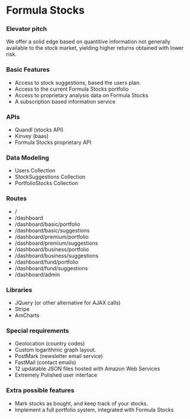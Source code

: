 # Formula Stocks

### Elevator pitch
We offer a solid edge based on quantitive information not generally available to the stock market, yielding higher returns obtained with lower risk.

### Basic Features
- Access to stock suggestions, based the users plan.
- Access to the current Formula Stocks portfolio
- Access to proprietary analysis data on Formula Stocks
- A subscription based information service

### APIs
- Quandl (stocks API)
- Kinvey (baas)
- Formula Stocks proprietary API

### Data Modeling
- Users Collection
- StockSuggestions Collection
- PortfolioStocks Collection

### Routes
- /
- /dashboard
- /dashboard/basic/portfolio
- /dashboard/basic/suggestions
- /dashboard/premium/portfolio
- /dashboard/premium/suggestions
- /dashboard/business/portfolio
- /dashboard/business/suggestions
- /dashboard/fund/portfolio
- /dashboard/fund/suggestions
- /dashboard/admin


### Libraries
- JQuery (or other alternative for AJAX calls)
- Stripe
- AmCharts

### Special requirements
- Geolocation (country codes)
- Custom logarithmic graph layout.
- PostMark (newsletter email service)
- FastMail (contact emails)
- 12 updatable JSON files hosted with Amazon Web Services
- Extremely Polished user interface

### Extra possible features
- Mark stocks as bought, and keep track of your stocks.
- Implement a full portfolio system, integrated with Formula Stocks
